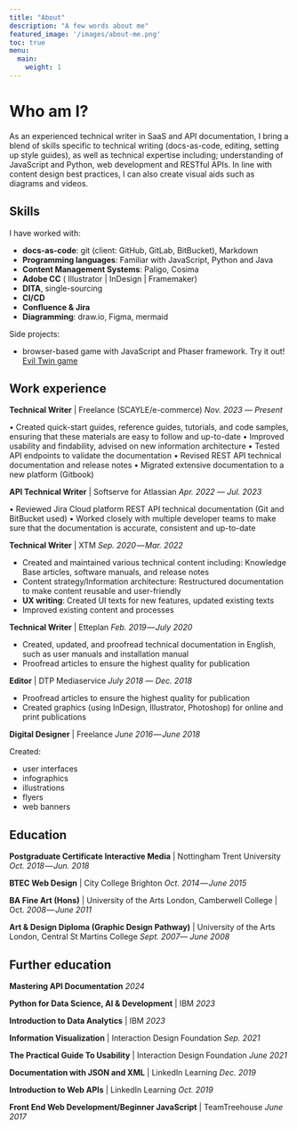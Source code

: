 ```yaml
---
title: "About"
description: "A few words about me"
featured_image: '/images/about-me.png'
toc: true
menu:
  main:
    weight: 1
---
```

<!-- {{< figure src="/images/writing-desk.png" title="Tech writers desk" >}} -->

# Who am I?

As an experienced technical writer in SaaS and API documentation, I bring a blend
of skills specific to technical writing (docs-as-code, editing, setting up style guides),
as well as technical expertise including; understanding of JavaScript and Python,
web development and RESTful APIs. In line with content design best practices,
I can also create visual aids such as diagrams and videos.

## Skills

I have worked with:

 - **docs-as-code**: git (client: GitHub, GitLab, BitBucket), Markdown
 - **Programming languages**: Familiar with JavaScript, Python and Java
 - **Content Management Systems**: Paligo, Cosima
 - **Adobe CC** ( Illustrator | InDesign | Framemaker) 
 - **DITA**, single-sourcing
 - **CI/CD**
 - **Confluence & Jira**
 - **Diagramming**: draw.io, Figma, mermaid

Side projects: 
 - browser-based game with JavaScript and Phaser framework. Try it out! [Evil Twin game](https://evil-cat.netlify.app/)

## Work experience


**Technical Writer** | Freelance (SCAYLE/e-commerce) 
*Nov. 2023 ― Present*

• Created quick-start guides, reference guides, tutorials, and code samples,
ensuring that these materials are easy to follow and up-to-date
• Improved usability and findability, advised on new information architecture
• Tested API endpoints to validate the documentation
• Revised REST API technical documentation and release notes
• Migrated extensive documentation to a new platform (Gitbook)


**API Technical Writer** | Softserve for Atlassian 
*Apr. 2022 ― Jul. 2023*

• Reviewed Jira Cloud platform REST API technical documentation
(Git and BitBucket used)
• Worked closely with multiple developer teams to make sure
that the documentation is accurate, consistent and up-to-date


**Technical Writer** | XTM 
*Sep. 2020 ― Mar. 2022*
 
 - Created and maintained various technical content including: Knowledge Base articles, software manuals, and release notes<br>
 - Content strategy/Information architecture: Restructured documentation to make content reusable and user-friendly<br>
 -  **UX writing**: Created UI texts for new features, updated existing texts<br> 
 - Improved existing content and processes

**Technical Writer** | Etteplan 
*Feb. 2019 ― July 2020* 
- Created, updated, and proofread technical documentation in English, such as user manuals and installation manual<br> 
- Proofread articles to ensure the highest quality for publication 

**Editor** | DTP Mediaservice 
*July 2018 ― Dec. 2018*

 
 - Proofread articles to ensure the highest quality for publication<br> 
 - Created graphics (using InDesign, Illustrator, Photoshop) for online and print publications 

**Digital Designer** | Freelance 
*June 2016 ― June 2018*

Created:
 - user interfaces
 - infographics
 - illustrations<br> 
 -  flyers<br>
 - web banners<br>


## Education


 **Postgraduate Certificate Interactive Media** | Nottingham Trent University 
*Oct. 2018 ― Jun. 2018* 

 **BTEC Web Design** | City College Brighton 
 *Oct. 2014 ― June 2015*

**BA Fine Art (Hons)** | University of the Arts London, Camberwell College | Oct. *2008 ― June 2011* 

**Art & Design Diploma (Graphic Design Pathway)** | University of the Arts London, Central St Martins College 
*Sept. 2007― June 2008* 

## Further education

**Mastering API Documentation**
*2024* 

**Python for Data Science, AI & Development** | IBM 
*2023* 

**Introduction to Data Analytics** | IBM 
*2023*

 **Information Visualization** | Interaction Design Foundation 
 *Sep. 2021* 

**The Practical Guide To Usability** | Interaction Design Foundation 
*June 2021*

**Documentation with JSON and XML** | LinkedIn Learning 
*Dec. 2019*

**Introduction to Web APIs** | LinkedIn Learning 
 *Oct. 2019* 

**Front End Web Development/Beginner JavaScript** | TeamTreehouse 
*June 2017* 